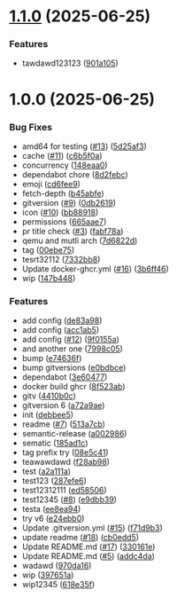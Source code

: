 # [1.1.0](https://github.com/yggdrion/firecast-test/compare/v1.0.0...v1.1.0) (2025-06-25)


### Features

* tawdawd123123 ([901a105](https://github.com/yggdrion/firecast-test/commit/901a1053e53e744dcdb77d09bc3c273f5244e32b))

# 1.0.0 (2025-06-25)


### Bug Fixes

* amd64 for testing ([#13](https://github.com/yggdrion/firecast-test/issues/13)) ([5d25af3](https://github.com/yggdrion/firecast-test/commit/5d25af35eab3aa1866c9207fc450505cecfe77f5))
* cache ([#11](https://github.com/yggdrion/firecast-test/issues/11)) ([c6b5f0a](https://github.com/yggdrion/firecast-test/commit/c6b5f0ace630d47e6bc78eaf621a13fb551b488b))
* concurrency ([148eaa0](https://github.com/yggdrion/firecast-test/commit/148eaa053b4bc44ea090a7f1e3f48168b31446ab))
* dependabot chore ([8d2febc](https://github.com/yggdrion/firecast-test/commit/8d2febc629b07781707ddc3b800ad88c977aafa4))
* emoji ([cd6fee9](https://github.com/yggdrion/firecast-test/commit/cd6fee9c2df11ccea9a0c0dfe7e649b54f166d08))
* fetch-depth ([b45abfe](https://github.com/yggdrion/firecast-test/commit/b45abfecb7c8604b1a75babf4b8ba649a3d20021))
* gitversion ([#9](https://github.com/yggdrion/firecast-test/issues/9)) ([0db2619](https://github.com/yggdrion/firecast-test/commit/0db2619b928dfd63cb3eb887ef3def4ab7c497f5))
* icon ([#10](https://github.com/yggdrion/firecast-test/issues/10)) ([bb88918](https://github.com/yggdrion/firecast-test/commit/bb88918f716499983878a8f04922e91b3820d8bc))
* permissions ([665aae7](https://github.com/yggdrion/firecast-test/commit/665aae73a0ce22c1691d6d5a5a935e2eef58e805))
* pr title check ([#3](https://github.com/yggdrion/firecast-test/issues/3)) ([fabf78a](https://github.com/yggdrion/firecast-test/commit/fabf78ae05c7890da7d0d90649095a622c808fc1))
* qemu and mutli arch ([7d6822d](https://github.com/yggdrion/firecast-test/commit/7d6822d0b718922d0f814252b10c3dfcd21cf663))
* tag ([00ebe75](https://github.com/yggdrion/firecast-test/commit/00ebe75a7073cfda8cea8e2f0f92974f7cbc9483))
* tesrt32112 ([7332bb8](https://github.com/yggdrion/firecast-test/commit/7332bb8cf01f9ba329064231b9530733362700dd))
* Update docker-ghcr.yml ([#16](https://github.com/yggdrion/firecast-test/issues/16)) ([3b6ff46](https://github.com/yggdrion/firecast-test/commit/3b6ff469c8d006e7c5d348a47ee0b73d873437cc))
* wip ([147b448](https://github.com/yggdrion/firecast-test/commit/147b448fe9ab6922feb4ca55dd63e15f4d1d6f44))


### Features

* add config ([de83a98](https://github.com/yggdrion/firecast-test/commit/de83a98e9807a9afa9472dcbfd9f1a6e9a321ace))
* add config ([acc1ab5](https://github.com/yggdrion/firecast-test/commit/acc1ab591565b560118c77124c17469f563958f3))
* add config ([#12](https://github.com/yggdrion/firecast-test/issues/12)) ([9f0155a](https://github.com/yggdrion/firecast-test/commit/9f0155a50513d756591e49765771353e79e3edcb))
* and another one ([7998c05](https://github.com/yggdrion/firecast-test/commit/7998c05775efe0b12cad7576ddc80aa83e58b60d))
* bump ([e74636f](https://github.com/yggdrion/firecast-test/commit/e74636fdf548f85f3285c01e21ac762d68d6167b))
* bump gitversions ([e0bdbce](https://github.com/yggdrion/firecast-test/commit/e0bdbce65a60aaabafcf55a961aac491a7e9c589))
* dependabot ([3e60477](https://github.com/yggdrion/firecast-test/commit/3e6047783386d2739472c6df2619d7a9ba69ea65))
* docker build ghcr ([8f523ab](https://github.com/yggdrion/firecast-test/commit/8f523ab6c6c7695e905aa3842788e512e36d1588))
* gitv ([4410b0c](https://github.com/yggdrion/firecast-test/commit/4410b0c9f1f8612c78d01bb0fa05ddaa11208781))
* gitversion 6 ([a72a9ae](https://github.com/yggdrion/firecast-test/commit/a72a9ae0645935dfcda0ffd7eb428f25d42aafba))
* init ([debbee5](https://github.com/yggdrion/firecast-test/commit/debbee53db4d52ddd797938c3ff69a18ac5e2f33))
* readme ([#7](https://github.com/yggdrion/firecast-test/issues/7)) ([513a7cb](https://github.com/yggdrion/firecast-test/commit/513a7cb2115b8728e20c6ecae476cb5d065b5c25))
* semantic-release ([a002986](https://github.com/yggdrion/firecast-test/commit/a002986943a1ff51c6a232a84acf5424b4e6dbe1))
* sematic ([185ad1c](https://github.com/yggdrion/firecast-test/commit/185ad1c8a5eab40b814f34a3d7eb1f18c84793b8))
* tag prefix try ([08e5c41](https://github.com/yggdrion/firecast-test/commit/08e5c4156b3e91fe6051b6eec66f17c5f4c64573))
* teawawdawd ([f28ab98](https://github.com/yggdrion/firecast-test/commit/f28ab9819a767445d3b62befc7764965ac20626e))
* test ([a2a111a](https://github.com/yggdrion/firecast-test/commit/a2a111a8cad76a64011f1d2e342f6d56ac47fd36))
* test123 ([287efe6](https://github.com/yggdrion/firecast-test/commit/287efe65779a487f3b5d48560e21365ea73628e3))
* test12312111 ([ed58506](https://github.com/yggdrion/firecast-test/commit/ed585063fcd57327704b5db5f706bfedaba71de0))
* test12345 ([#8](https://github.com/yggdrion/firecast-test/issues/8)) ([e9dbb39](https://github.com/yggdrion/firecast-test/commit/e9dbb39b127257d07feef2ed969f0b2b64b936b8))
* testa ([ee8ea94](https://github.com/yggdrion/firecast-test/commit/ee8ea94c26c017026a24601ebf841a3777b5461a))
* try v6 ([e24ebb0](https://github.com/yggdrion/firecast-test/commit/e24ebb040288b54393ba3b16658207c7e73e7ba7))
* Update .gitversion.yml ([#15](https://github.com/yggdrion/firecast-test/issues/15)) ([f71d9b3](https://github.com/yggdrion/firecast-test/commit/f71d9b38c8c7109d55eeba1193c863d5eea7e1c6))
* update readme ([#18](https://github.com/yggdrion/firecast-test/issues/18)) ([cb0edd5](https://github.com/yggdrion/firecast-test/commit/cb0edd5754e90f45060524379fe7cb73d52e8e73))
* Update README.md ([#17](https://github.com/yggdrion/firecast-test/issues/17)) ([330161e](https://github.com/yggdrion/firecast-test/commit/330161eaa4fb20e9658b8885260055dac5b98d28))
* Update README.md ([#5](https://github.com/yggdrion/firecast-test/issues/5)) ([addc4da](https://github.com/yggdrion/firecast-test/commit/addc4da8244427996c3f1de2d22da14030c7118c))
* wadawd ([970da16](https://github.com/yggdrion/firecast-test/commit/970da166a6c635086af55fd2fe96784234f9eaf8))
* wip ([397651a](https://github.com/yggdrion/firecast-test/commit/397651a72ce87f935fdc638f460ab43437186199))
* wip12345 ([618e35f](https://github.com/yggdrion/firecast-test/commit/618e35fd74a2bf36183349b00650c981a677d444))
